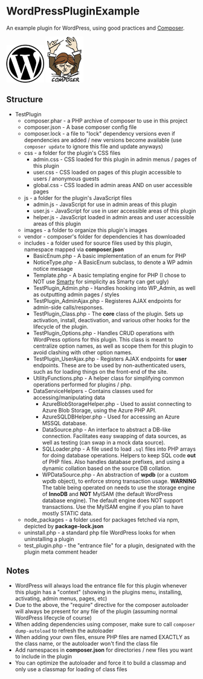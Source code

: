 # WordPressPluginExample
An example plugin for WordPress, using good practices and [Composer](https://getcomposer.org/).

<p float="left">
  <img src="https://github.com/1337GameDev/WordPressPluginExample/blob/master/images/wordpress-logo.jpg?raw=true" width="100" height="100" title="WordPress">
<img src="https://github.com/1337GameDev/WordPressPluginExample/blob/master/images/composer.png?raw=true" width="100" height="122" title="Composer">
</p>

## Structure
* TestPlugin
  * composer.phar - a PHP archive of composer to use in this project
  * composer.json - A base composer config file
  * composer.lock - a file to "lock" dependency versions even if dependencies are added / new versions become available (use  ```composer update``` to ignore this file and update anyways)
  * css - a folder for the plugin's CSS files
    * admin.css - CSS loaded for this plugin in admin menus / pages of this plugin
    * user.css - CSS loaded on pages of this plugin accessible to users / anonymous guests
    * global.css - CSS loaded in admin areas AND on user accessible pages
  * js - a folder for the plugin's JavaScript files
    * admin.js - JavaScript for use in admin areas of this plugin
    * user.js - JavaScript for use in user accessible areas of this plugin
    * helper.js - JavaScript loaded in admin areas and user accessible areas of this plugin
  * images - a folder to organize this plugin's images
  * vendor - composer's folder for dependencies it has downloaded
  * includes - a folder used for source files used by this plugin, namespace mapped via **composer.json**
    * BasicEnum.php - A basic implementation of an enum for PHP
    * NoticeType.php - A BasicEnum subclass, to denote a WP admin notice message
    * Template.php - A basic templating engine for PHP (I chose to NOT use [Smarty](https://www.smarty.net/) for simplicity as Smarty can get ugly)
    * TestPlugin_Admin.php - Handles hooking into WP_Admin, as well as outputting admin pages / styles
    * TestPlugin_AdminAjax.php - Registeres AJAX endpoints for admin-side calls/responses. 
    * TestPlugin_Class.php - The **core** class of the plugin. Sets up activation, install, deactivation, and various other hooks for the lifecycle of the plugin. 
    * TestPlugin_Options.php - Handles CRUD operations with WordPress options for this plugin. This class is meant to centralize option names, as well as scope them for this plugin to avoid clashing with other option names.
    * TestPlugin_UserAjax.php - Registers AJAX endpoints for **user** endpoints. These are to be used by non-authenticated users, such as for loading things on the front-end of the site. 
    * UtilityFunctions.php - A helper class for simplifying common operations performed for plugins / php.
    * DataServiceHelpers - Contains classes used for accessing/manipulating data
      * AzureBlobStorageHelper.php - Used to assist connecting to Azure Blob Storage, using the Azure PHP API.
      * AzureSQLDBHelper.php - Used for accessing an Azure MSSQL database.
      * DataSource.php - An interface to abstract a DB-like connection. Facilitates easy swapping of data sources, as well as testing (can swap in a mock data source). 
      * SQLLoader.php - A file used to load ``.sql`` files into PHP arrays for doing database operations. Helpers to keep SQL code **out** of PHP files. Also handles database prefixes, and using a dynamic collation based on the source DB collation.
      * WPDataSource.php - An abstraction of **wpdb** (or a custom wpdb object), to enforce strong transaction usage. **WARNING** The table being operated on needs to use the storage engine of **InnoDB** and **NOT** MyISAM (the default WordPress database engine). The default engine does NOT support transactions. Use the MyISAM engine if you plan to have mostly STATIC data.
  * node_packages - a folder used for packages fetched via npm, depicted by **package-lock.json**
  * uninstall.php - a standard php file WordPress looks for when uninstalling a plugin
  * test_plugin.php - the "entrance file" for a plugin, designated with the plugin meta comment header

## Notes
* WordPress will always load the entrance file for this plugin whenever this plugin has a "context" (showing in the plugins menu, installing, activating, admin menus, pages, etc)
* Due to the above, the "require" directive for the composer autoloader will always be present for any file of the plugin (assuming normal WordPress lifecycle of course)
* When adding dependencies using composer, make sure to call ```composer dump-autoload``` to refresh the autoloader
* When adding your own files, ensure PHP files are named EXACTLY as the class name, or the autoloader won't find the class file
* Add namespaces in **composer.json** for directories / new files you want to include in the plugin
* You can optimize the autoloader and force it to build a classmap and only use a classmap for loading of class files
